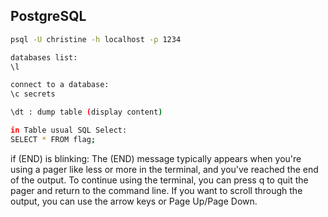 ## PostgreSQL

```bash
psql -U christine -h localhost -p 1234

databases list:
\l

connect to a database:
\c secrets

\dt : dump table (display content)

in Table usual SQL Select:
SELECT * FROM flag;
```
if (END) is blinking: 
The (END) message typically appears when you're using a pager like less or more in the terminal, and you've reached the end of the output.  To continue using the terminal, you can press q to quit the pager and return to the command line. If you want to scroll through the output, you can use the arrow keys or Page Up/Page Down.